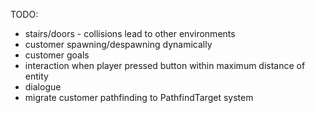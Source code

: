 TODO:
* stairs/doors - collisions lead to other environments
* customer spawning/despawning dynamically
* customer goals
* interaction when player pressed button within maximum distance of entity
* dialogue
* migrate customer pathfinding to PathfindTarget system
